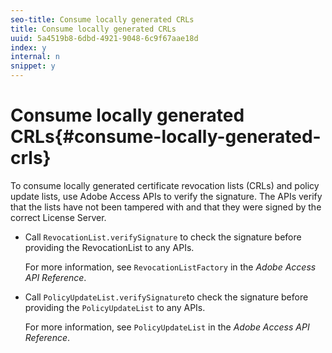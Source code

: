```yaml
---
seo-title: Consume locally generated CRLs
title: Consume locally generated CRLs
uuid: 5a4519b8-6dbd-4921-9048-6c9f67aae18d
index: y
internal: n
snippet: y
---
```


# Consume locally generated CRLs{#consume-locally-generated-crls}

To consume locally generated certificate revocation lists (CRLs) and policy update lists, use Adobe Access APIs to verify the signature. The APIs verify that the lists have not been tampered with and that they were signed by the correct License Server.

* Call `RevocationList.verifySignature` to check the signature before providing the RevocationList to any APIs.

  For more information, see `RevocationListFactory` in the *Adobe Access API Reference*. 

* Call `PolicyUpdateList.verifySignature`to check the signature before providing the `PolicyUpdateList` to any APIs.

  For more information, see `PolicyUpdateList` in the *Adobe Access API Reference*.


